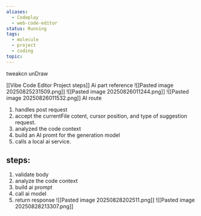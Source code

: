 ```yaml
---
aliases:
  - Codeplay
  - web-code-editor
status: Running
tags:
  - molecule
  - project
  - coding
topic:
---
```


tweakcn
unDraw

[[Vibe Code Editor Project steps]]
Ai part reference
![[Pasted image 20250825231509.png]]
![[Pasted image 20250826011244.png]]
![[Pasted image 20250826011532.png]]
AI route
1. handles post request
2. accept the currentFile cotent, cursor position, and type of suggestion request.
3. analyzed the code context 
4. build an AI promt for the generation model
5. calls a local ai service.
## steps: 
1. validate body
2. analyze the code context
3. build ai prompt
4. call ai model
5. return response
![[Pasted image 20250828202511.png]]
![[Pasted image 20250828213307.png]]